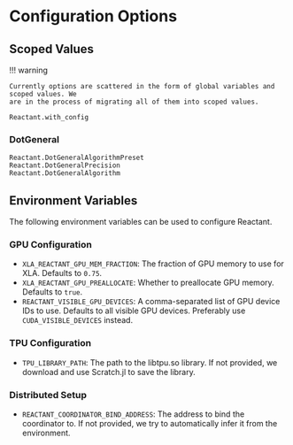 # Configuration Options

## Scoped Values

!!! warning

    Currently options are scattered in the form of global variables and scoped values. We
    are in the process of migrating all of them into scoped values.

```@docs
Reactant.with_config
```

### DotGeneral

```@docs
Reactant.DotGeneralAlgorithmPreset
Reactant.DotGeneralPrecision
Reactant.DotGeneralAlgorithm
```

## Environment Variables

The following environment variables can be used to configure Reactant.

### GPU Configuration

- `XLA_REACTANT_GPU_MEM_FRACTION`: The fraction of GPU memory to use for XLA. Defaults to
  `0.75`.
- `XLA_REACTANT_GPU_PREALLOCATE`: Whether to preallocate GPU memory. Defaults to `true`.
- `REACTANT_VISIBLE_GPU_DEVICES`: A comma-separated list of GPU device IDs to use. Defaults
  to all visible GPU devices. Preferably use `CUDA_VISIBLE_DEVICES` instead.

### TPU Configuration

- `TPU_LIBRARY_PATH`: The path to the libtpu.so library. If not provided, we download and
  use Scratch.jl to save the library.

### Distributed Setup

- `REACTANT_COORDINATOR_BIND_ADDRESS`: The address to bind the coordinator to. If not
  provided, we try to automatically infer it from the environment.
